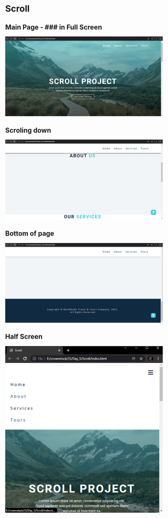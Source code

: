 # Scroll

## Main Page - ### in Full Screen
![](screenshots/ss1.png)

## Scroling down
![](screenshots/ss2.png)

## Bottom of page
![](screenshots/ss3.png)

## Half Screen
![](screenshots/ss4.png)
